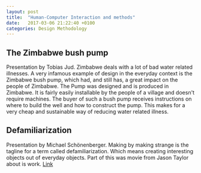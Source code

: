 ```yaml
---
layout: post
title:  "Human-Computer Interaction and methods"
date:   2017-03-06 21:22:40 +0100
categories: Design Methodology
---
```

## The Zimbabwe bush pump ##
Presentation by Tobias Jud.
Zimbabwe deals with a lot of bad water related illnesses. A very infamous example of design in the everyday context is the Zimbabwe bush pump, which had, and still has, a great impact on the people of Zimbabwe. The Pump was designed and is produced in Zimbabwe. It is fairly easily installable by the people of a village and doesn't require machines. The buyer of such a bush pump receives instructions on where to build the well and how to construct the pump. This makes for a very cheap and sustainable way of reducing water related illness.

## Defamiliarization ##
Presentation by Michael Schönenberger.
Making by making strange is the tagline for a term called defamiliarization. Which means creating interesting objects out of everyday objects. Part of this was movie from Jason Taylor about is work. [Link](https://vimeo.com/56697362)
